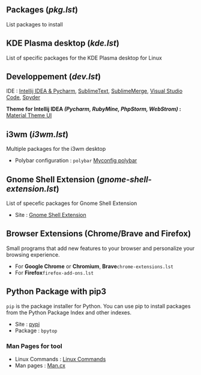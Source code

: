 ## Packages (*pkg.lst*)
List packages to install


## KDE Plasma desktop (*kde.lst*)
List of specific packages for the KDE Plasma desktop for Linux


## Developpement (*dev.lst*)
IDE : [Intellij IDEA & Pycharm](https://www.jetbrains.com/products.html?fromMenu#), [SublimeText](https://www.sublimetext.com/), [SublimeMerge](https://www.sublimemerge.com/), [Visual Studio Code](https://code.visualstudio.com/), [Spyder](https://www.spyder-ide.org/)

**Theme for Intellij IDEA *(Pycharm, RubyMine, PhpStorm, WebStrom)* :**
[Material Theme UI](https://plugins.jetbrains.com/plugin/8006-material-theme-ui)


## i3wm (*i3wm.lst*)
Multiple packages for the i3wm desktop

* Polybar configuration : `polybar` [Myconfig polybar](https://github.com/PhineasPhreak/dotfiles/tree/master/configs/polybar/.config/polybar)


## Gnome Shell Extension (*gnome-shell-extension.lst*)
List of specefic packages for Gnome Shell Extension

* Site : [Gnome Shell Extension](https://extensions.gnome.org/)


## Browser Extensions (Chrome/Brave and Firefox)
Small programs that add new features to your browser and personalize your browsing experience.

* For **Google Chrome** or **Chromium**, **Brave**`chrome-extensions.lst`
* For **Firefox**`firefox-add-ons.lst`


## Python Package with pip3
`pip` is the package installer for Python. You can use pip to install packages from the Python Package Index and other indexes.

* Site : [pypi](https://pypi.org/)
* Package : `bpytop`


### Man Pages for tool
* Linux Commands : [Linux Commands](https://www.commandlinux.com/man-pages-sections)
* Man pages : [Man.cx](https://man.cx/)
